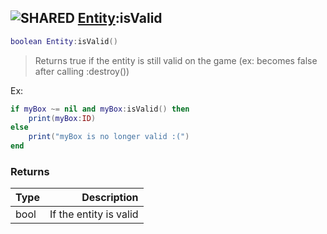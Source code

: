 ## ![](images/shared.png "SHARED") [Entity](entity_base):isValid

```lua
boolean Entity:isValid()
```

> Returns true if the entity is still valid on the game (ex: becomes false after calling :destroy())

Ex:

```lua
if myBox ~= nil and myBox:isValid() then
	print(myBox:ID)
else
	print("myBox is no longer valid :(")
end
```

### Returns

| Type |            Description |
| ---- | ---------------------: |
| bool | If the entity is valid |

